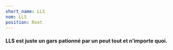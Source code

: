 ```yaml
---
short_name: LLS
nom: LLS
position: Root
---
```

#### LLS est juste un gars pationné par un peut tout et n'importe quoi.